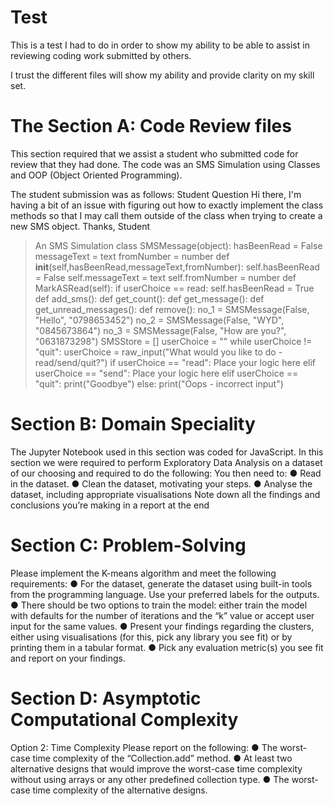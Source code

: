 # Test

This is a test I had to do in order to show my ability to be able to assist in reviewing coding work submitted by others.

I trust the different files will show my ability and provide clarity on my skill set.

# The Section A: Code Review files

This section required that we assist a student who submitted code for review that they had done.
The code was an SMS Simulation using Classes and OOP (Object Oriented Programming).

The student submission was as follows:
Student Question
Hi there,
I'm having a bit of an issue with figuring out how to exactly implement the class
methods so that I may call them outside of the class when trying to create a new
SMS object.
Thanks,
Student

> An SMS Simulation class SMSMessage(object):
hasBeenRead = False messageText = text fromNumber = number
def __init__(self,hasBeenRead,messageText,fromNumber):
self.hasBeenRead = False self.messageText = text
self.fromNumber = number
def MarkASRead(self):
if userChoice == read:
self.hasBeenRead = True
def add_sms():
def get_count():
def get_message():
def get_unread_messages():
def remove():
no_1 = SMSMessage(False, "Hello", "0798653452")
no_2 = SMSMessage(False, "WYD", "0845673864")
no_3 = SMSMessage(False, "How are you?", "0631873298")
SMSStore = [] userChoice = ""
while userChoice != "quit":
userChoice = raw_input("What would you like to do -
read/send/quit?")
if userChoice == "read":
> Place your logic here elif userChoice == "send": 
>Place your logic here elif userChoice == "quit":
print("Goodbye")
else:
print("Oops - incorrect input")


# Section B: Domain Speciality

The Jupyter Notebook used in this section was coded for JavaScript.
In this section we were required to perform Exploratory Data Analysis on a dataset of our choosing and required to do the following:
You then need to:
● Read in the dataset.
● Clean the dataset, motivating your steps.
● Analyse the dataset, including appropriate visualisations
Note down all the findings and conclusions you’re making in a report at the end

# Section C: Problem-Solving

Please implement the K-means algorithm and meet the following requirements:
● For the dataset, generate the dataset using built-in tools from the
programming language. Use your preferred labels for the outputs.
● There should be two options to train the model: either train the model with
defaults for the number of iterations and the “k” value or accept user input
for the same values.
● Present your findings regarding the clusters, either using visualisations (for
this, pick any library you see fit) or by printing them in a tabular format.
● Pick any evaluation metric(s) you see fit and report on your findings.

# Section D: Asymptotic Computational Complexity
Option 2: Time Complexity
Please report on the following:
● The worst-case time complexity of the “Collection.add” method.
● At least two alternative designs that would improve the worst-case time
complexity without using arrays or any other predefined collection type.
● The worst-case time complexity of the alternative designs.
